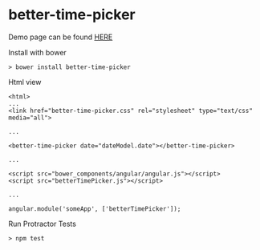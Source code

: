 better-time-picker
==================


Demo page can be found [HERE](http://paulb896.github.io/better-time-picker/ "Title")


Install with bower

    > bower install better-time-picker


Html view

    <html>
    ...
    <link href="better-time-picker.css" rel="stylesheet" type="text/css" media="all">

    ...

    <better-time-picker date="dateModel.date"></better-time-picker>

    ...

    <script src="bower_components/angular/angular.js"></script>
    <script src="betterTimePicker.js"></script>

    ...

    angular.module('someApp', ['betterTimePicker']);

Run Protractor Tests

    > npm test
